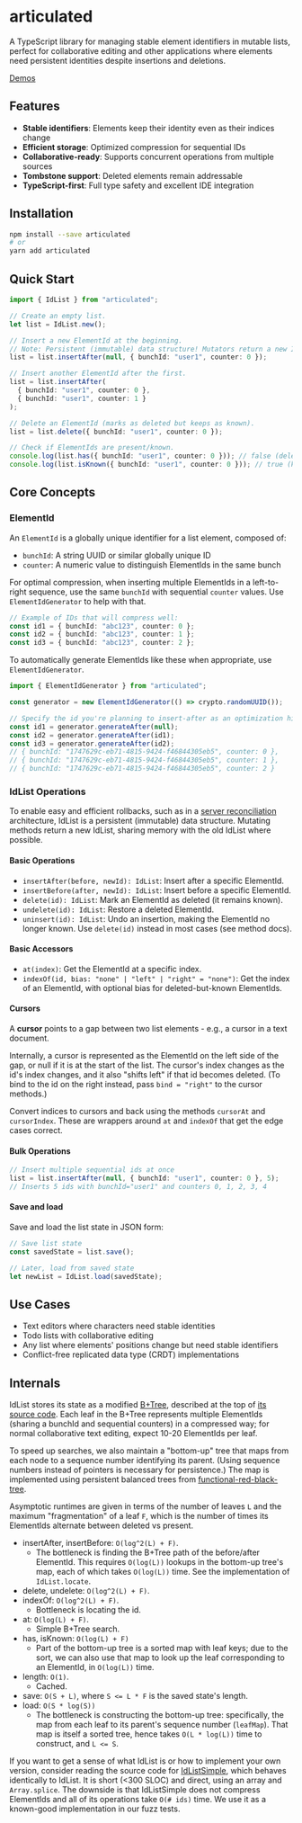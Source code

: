 # articulated

A TypeScript library for managing stable element identifiers in mutable lists, perfect for collaborative editing and other applications where elements need persistent identities despite insertions and deletions.

[Demos](https://github.com/mweidner037/articulated-demos)

## Features

- **Stable identifiers**: Elements keep their identity even as their indices change
- **Efficient storage**: Optimized compression for sequential IDs
- **Collaborative-ready**: Supports concurrent operations from multiple sources
- **Tombstone support**: Deleted elements remain addressable
- **TypeScript-first**: Full type safety and excellent IDE integration

## Installation

```bash
npm install --save articulated
# or
yarn add articulated
```

## Quick Start

```typescript
import { IdList } from "articulated";

// Create an empty list.
let list = IdList.new();

// Insert a new ElementId at the beginning.
// Note: Persistent (immutable) data structure! Mutators return a new IdList.
list = list.insertAfter(null, { bunchId: "user1", counter: 0 });

// Insert another ElementId after the first.
list = list.insertAfter(
  { bunchId: "user1", counter: 0 },
  { bunchId: "user1", counter: 1 }
);

// Delete an ElementId (marks as deleted but keeps as known).
list = list.delete({ bunchId: "user1", counter: 0 });

// Check if ElementIds are present/known.
console.log(list.has({ bunchId: "user1", counter: 0 })); // false (deleted)
console.log(list.isKnown({ bunchId: "user1", counter: 0 })); // true (known but deleted)
```

## Core Concepts

### ElementId

An `ElementId` is a globally unique identifier for a list element, composed of:

- `bunchId`: A string UUID or similar globally unique ID
- `counter`: A numeric value to distinguish ElementIds in the same bunch

For optimal compression, when inserting multiple ElementIds in a left-to-right sequence, use the same `bunchId` with sequential `counter` values. Use `ElementIdGenerator` to help with that.

```typescript
// Example of IDs that will compress well:
const id1 = { bunchId: "abc123", counter: 0 };
const id2 = { bunchId: "abc123", counter: 1 };
const id3 = { bunchId: "abc123", counter: 2 };
```

To automatically generate ElementIds like these when appropriate, use `ElementIdGenerator`.

```ts
import { ElementIdGenerator } from "articulated";

const generator = new ElementIdGenerator(() => crypto.randomUUID());

// Specify the id you're planning to insert-after as an optimization hint.
const id1 = generator.generateAfter(null);
const id2 = generator.generateAfter(id1);
const id3 = generator.generateAfter(id2);
// { bunchId: "1747629c-eb71-4815-9424-f46844305eb5", counter: 0 },
// { bunchId: "1747629c-eb71-4815-9424-f46844305eb5", counter: 1 },
// { bunchId: "1747629c-eb71-4815-9424-f46844305eb5", counter: 2 }
```

### IdList Operations

To enable easy and efficient rollbacks, such as in a [server reconciliation](https://mattweidner.com/2024/06/04/server-architectures.html#1-server-reconciliation) architecture, IdList is a persistent (immutable) data structure. Mutating methods return a new IdList, sharing memory with the old IdList where possible.

#### Basic Operations

- `insertAfter(before, newId): IdList`: Insert after a specific ElementId.
- `insertBefore(after, newId): IdList`: Insert before a specific ElementId.
- `delete(id): IdList`: Mark an ElementId as deleted (it remains known).
- `undelete(id): IdList`: Restore a deleted ElementId.
- `uninsert(id): IdList`: Undo an insertion, making the ElementId no longer known. Use `delete(id)` instead in most cases (see method docs).

#### Basic Accessors

- `at(index)`: Get the ElementId at a specific index.
- `indexOf(id, bias: "none" | "left" | "right" = "none")`: Get the index of an ElementId, with optional bias for deleted-but-known ElementIds.

#### Cursors

A **cursor** points to a gap between two list elements - e.g., a cursor in a text document.

Internally, a cursor is represented as the ElementId on the left side of the gap, or null if it is at the start of the list. The cursor's index changes as the id's index changes, and it also "shifts left" if that id becomes deleted. (To bind to the id on the right instead, pass `bind = "right"` to the cursor methods.)

Convert indices to cursors and back using the methods `cursorAt` and `cursorIndex`. These are wrappers around `at` and `indexOf` that get the edge cases correct.

#### Bulk Operations

```typescript
// Insert multiple sequential ids at once
list = list.insertAfter(null, { bunchId: "user1", counter: 0 }, 5);
// Inserts 5 ids with bunchId="user1" and counters 0, 1, 2, 3, 4
```

#### Save and load

Save and load the list state in JSON form:

```typescript
// Save list state
const savedState = list.save();

// Later, load from saved state
let newList = IdList.load(savedState);
```

## Use Cases

- Text editors where characters need stable identities
- Todo lists with collaborative editing
- Any list where elements' positions change but need stable identifiers
- Conflict-free replicated data type (CRDT) implementations

## Internals

IdList stores its state as a modified [B+Tree](https://en.wikipedia.org/wiki/B%2B_tree), described at the top of [its source code](./src/id_list.ts). Each leaf in the B+Tree represents multiple ElementIds (sharing a bunchId and sequential counters) in a compressed way; for normal collaborative text editing, expect 10-20 ElementIds per leaf.

To speed up searches, we also maintain a "bottom-up" tree that maps from each node to a sequence number identifying its parent. (Using sequence numbers instead of pointers is necessary for persistence.) The map is implemented using persistent balanced trees from [functional-red-black-tree](https://www.npmjs.com/package/functional-red-black-tree).

Asymptotic runtimes are given in terms of the number of leaves `L` and the maximum "fragmentation" of a leaf `F`, which is the number of times its ElementIds alternate between deleted vs present.

- insertAfter, insertBefore: `O(log^2(L) + F)`.
  - The bottleneck is finding the B+Tree path of the before/after ElementId. This requires `O(log(L))` lookups in the bottom-up tree's map, each of which takes `O(log(L))` time. See the implementation of `IdList.locate`.
- delete, undelete: `O(log^2(L) + F)`.
- indexOf: `O(log^2(L) + F)`.
  - Bottleneck is locating the id.
- at: `O(log(L) + F)`.
  - Simple B+Tree search.
- has, isKnown: `O(log(L) + F)`
  - Part of the bottom-up tree is a sorted map with leaf keys; due to the sort, we can also use that map to look up the leaf corresponding to an ElementId, in `O(log(L))` time.
- length: `O(1)`.
  - Cached.
- save: `O(S + L)`, where `S <= L * F` is the saved state's length.
- load: `O(S * log(S))`
  - The bottleneck is constructing the bottom-up tree: specifically, the map from each leaf to its parent's sequence number (`leafMap`). That map is itself a sorted tree, hence takes `O(L * log(L))` time to construct, and `L <= S`.

If you want to get a sense of what IdList is or how to implement your own version, consider reading the source code for [IdListSimple](./test/id_list_simple.ts), which behaves identically to IdList. It is short (<300 SLOC) and direct, using an array and `Array.splice`. The downside is that IdListSimple does not compress ElementIds and all of its operations take `O(# ids)` time. We use it as a known-good implementation in our fuzz tests.

<!-- TODO: related work: CRDTs, ropes, list-positions, ?? -->
